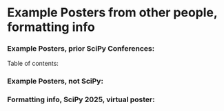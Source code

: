 # Example Posters from other people, formatting info   

### Example Posters, prior SciPy Conferences:  
Table of contents:   

### Example Posters, not SciPy:  


### Formatting info, SciPy 2025, virtual poster:   




